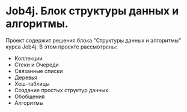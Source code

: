 # Job4j. Блок структуры данных и алгоритмы.
Проект содержит решения блока "Структуры данных и алгоритмы" курса Job4j.
В этом проекте рассмотрены:
- Коллекции
- Стеки и Очереди
- Связанные списки
- Деревья
- Хеш-таблицы
- Создание простых структур данных
- Обобщения
- Алгоритмы
